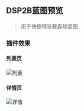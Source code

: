 ## DSP2B蓝图预览

> 用于快捷预览戴森球蓝图

### 插件效果

#### 列表页

![列表](https://s2.loli.net/2024/02/06/LSve8ma7DVZH4Pb.png)

#### 详情页

![详情](https://s2.loli.net/2024/02/06/av7wEBsFIzoWRHP.png)

